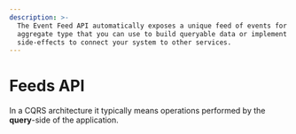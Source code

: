 ```yaml
---
description: >-
  The Event Feed API automatically exposes a unique feed of events for each
  aggregate type that you can use to build queryable data or implement
  side-effects to connect your system to other services.
---
```


# Feeds API

In a CQRS architecture it typically means operations performed by the **query**-side of the application.



